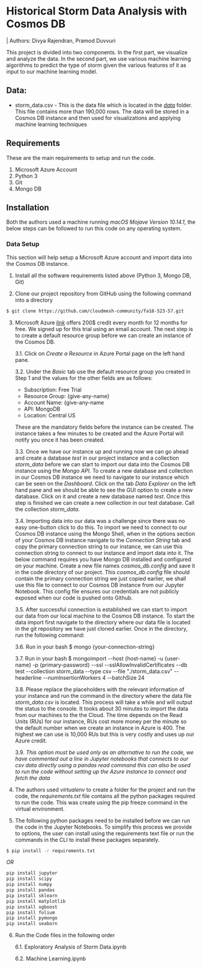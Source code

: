 
# Historical Storm Data Analysis with Cosmos DB

| Authors: Divya Rajendran, Pramod Duvvuri

This project is divided into two components. In the first part, we visualize and analyze the data. In the second part, we use various machine learning algorithms to predict the type of storm given the various features of it as input to our machine learning model.

## Data:

* storm_data.csv - This is the data file which is located in the [*data*](https://github.com/cloudmesh-community/fa18-523-57/tree/master/project-code/data) folder. This file contains more than 190,000 rows. The data will be stored in a Cosmos DB instance and then used for visualizations and applying machine learning techniques

## Requirements

These are the main requirements to setup and run the code.
  1. Microsoft Azure Account
  2. Python 3
  3. Git
  4. Mongo DB

## Installation

Both the authors used a machine running *macOS Mojave Version 10.14.1*, the below steps can be followed to run this code on any operating system.

### Data Setup

This section will help setup a Microsoft Azure account and import data into the Cosmos DB instance.

1. Install all the software requirements listed above (Python 3, Mongo DB, Git)

2. Clone our project repository from GitHub using the following command into a directory

```bash
$ git clone https://github.com/cloudmesh-community/fa18-523-57.git
```

3. Microsoft Azure [*link*](https://portal.azure.com/) offers 200$ credit every month for 12 months for free. We signed up for this trial using an email account. The next step is to create a default resource group before we can create an instance of the Cosmos DB.

   3.1. Click on *Create a Resource* in Azure Portal page on the left hand pane.

   3.2. Under the *Basic* tab use the default resource group you created in Step 1 and     the values for the other fields are as follows:
    *  Subscription: Free Trial
    *  Resource Group: {give-any-name}
    *  Account Name: {give-any-name
    *  API: MongoDB
    *  Location: Central US

    These are the mandatory fields before the instance can be created. The instance takes a few minutes to be created and the Azure Portal will notify you once it has been created.

   3.3. Once we have our instance up and running now we can go ahead and create a    database *test* in our project instance and a collection *storm_data* before we can start to import our data into the Cosmos DB instance using the *Mongo API*. To create a new database and collection in our Cosmos DB instance we need to navigate to our instance which can be seen on the *Dashboard*. Click on the tab *Data Explorer* on the left hand pane and we should be able to see the GUI option to create a new database. Click on it and create a new database named *test*. Once this step is finished we can create a new collection in our test database. Call the collection *storm_data*.

   3.4. Importing data into our data was a challenge since there was no easy one-button click to do this. To import we need to connect to our Cosmos DB instance using the Mongo Shell, when in the options section of your Cosmos DB instance navigate to the *Connection String* tab and copy the primary connection string to our instance, we can use this connection string to connect to our instance and import data into it. The below command requires you have Mongo DB installed and configured on your machine. Create a new file names *cosmos_db.config* and save it in the code directory of our project. This *cosmos_db.config* file should contain the primary connection string we just copied earlier, we shall use this file to connect to our Cosmos DB instance from our Jupyter Notebook. This config file ensures our credentials are not publicly exposed when our code is pushed onto Github.

    3.5. After successful connection is established we can start to import our data from our local machine to the Cosmos DB instance. To start the data import first navigate to the directory where our data file is located in the git repository we have just cloned earlier. Once in the directory, run the following command:

   3.6. Run in your bash $ mongo {your-connection-string}
   
   3.7. Run in your bash $ mongoimport --host {host-name} -u {user-name} -p {primary-password} --ssl --sslAllowInvalidCertificates --db test --collection storm_data --type csv --file "./storm_data.csv" --headerline --numInsertionWorkers 4 --batchSize 24  

    3.8. Please replace the placeholders with the relevant information of your instance and run the command in the directory where the data file *storm_data.csv* is located. This process will take a while and will output the status to the console. It tooks about 30 minutes to import the data from our machines to the the Cloud. The time depends on the Read Units (RUs) for our instance, RUs cost more money per the minute so the default number when we create an instance in Azure is 400. The highest we can use is 10,000 RUs but this is very costly and uses up our Azure credit.

   3.9. *This option must be used only as an alternative to run the code, we have commented out a line in Jupyter notebooks that connects to our csv data directly using a pandas read command this can also be used to run the code without setting up the Azure instance to connect and fetch the data*

4. The authors used *virtualenv* to create a folder for the project and run the code, the *requirements.txt* file contains all the python packages required to run the code. This was create using the pip freeze command in the virtual environment.

5. The following python packages need to be installed before we can run the code in the Jupyter Notebooks. To simplify this process we provide to options, the user can install using the requirements text file or run the commands in the CLI to install these packages separately.

```bash
$ pip install -r requirements.txt
```
*OR*

```python
pip install jupyter
pip install scipy
pip install numpy
pip install pandas
pip install sklearn
pip install matplotlib
pip install xgboost
pip install folium
pip install pymongo
pip install seaborn
```
6. Run the Code files in the following order

   6.1. Exploratory Analysis of Storm Data.ipynb
   
   6.2. Machine Learning.ipynb
